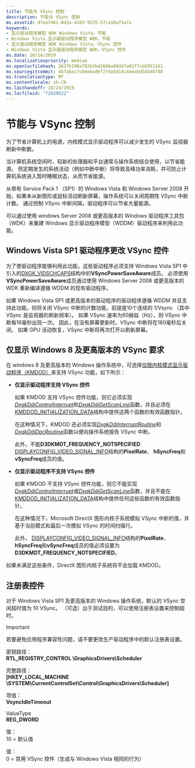 ```yaml
---
title: 节能与 VSync 控制
description: 节能与 VSync 控制
ms.assetid: d7ee7461-0d2a-4103-9225-57ca10a75a7a
keywords:
- 显示驱动程序模型 WDK Windows Vista，节能
- Windows Vista 显示器驱动程序模型 WDK，节能
- 显示驱动程序模型 WDK Windows Vista，VSync 控件
- Windows Vista 显示器驱动程序模型 WDK，VSync 控件
ms.date: 10/14/2019
ms.localizationpriority: medium
ms.openlocfilehash: 262fb190a782b5b42606a00d47a02f7cb6951161
ms.sourcegitcommit: 4b7a6ac7c68e6ad6f27da5d1dc4deabd5d34b748
ms.translationtype: MT
ms.contentlocale: zh-CN
ms.lasthandoff: 10/24/2019
ms.locfileid: "72829522"
---
```

# <a name="saving-energy-with-vsync-control"></a>节能与 VSync 控制

为了节省计算机上的电源，内核模式显示驱动程序可以减少发生的 VSync 监视器刷新中断数。

当计算机系统空闲时，较新的处理器和平台通常与操作系统结合使用，以节省能源。 但定期发生的系统活动（例如中断中断）将导致高峰功率消耗，并可防止计算机系统进入暂时睡眠状态，从而节省能源。

从带有 Service Pack 1 （SP1）的 Windows Vista 和 Windows Server 2008 开始，如果未从新图形或鼠标活动刷新屏幕，操作系统可以关闭周期性 VSync 中断计数。 通过控制 VSync 中断间隔，驱动程序可以节省大量能源。

可以通过使用 windows Server 2008 或更高版本的 Windows 驱动程序工具包（WDK）来重建 Windows 显示驱动程序模型（WDDM）驱动程序来利用此功能。

## <a name="windowsvista-with-sp1-driver-changes-for-vsync-control"></a>Windows Vista SP1 驱动程序更改 VSync 控件

为了使驱动程序能够利用此功能，这些驱动程序必须支持 Windows Vista SP1 中引入的[DXGK_VIDSCHCAPS](https://docs.microsoft.com/windows-hardware/drivers/ddi/d3dkmddi/ns-d3dkmddi-_dxgk_vidschcaps)结构中的**VSyncPowerSaveAware**成员。 必须使用**VSyncPowerSaveAware**成员通过使用 Windows Server 2008 或更高版本的 WDK 重新编译遵循 WDDM 的现有驱动程序。

如果 Windows Vista SP1 或更高版本的驱动程序的驱动程序遵循 WDDM 并且支持此功能，则将关闭 VSync 中断的计数功能，前提是10个连续的 1/Vsync （其中 VSync 是监视器的刷新频率）。 如果 VSync 速率为60赫兹（Hz），则 VSync 中断每16毫秒出现一次。 因此，在没有屏幕更新时，VSync 中断将在160毫秒后关闭。 如果 GPU 活动恢复，VSync 中断将再次打开以刷新屏幕。

## <a name="display-only-vsync-requirements-for-windows-8-and-later-versions"></a>仅显示 Windows 8 及更高版本的 VSync 要求

在 windows 8 及更高版本的 Windows 操作系统中，可选择[仅限内核模式显示驱动程序（KMDOD）](https://docs.microsoft.com/windows-hardware/drivers/ddi/index)来支持 VSync 功能，如下所示：

- **仅显示驱动程序支持 VSync 控件**

  如果 KMDOD 支持 VSync 控件功能，则它必须实现[*DxgkDdiControlInterrupt*](https://docs.microsoft.com/windows-hardware/drivers/ddi/d3dkmddi/nc-d3dkmddi-dxgkddi_controlinterrupt)和[*DxgkDdiGetScanLine*](https://docs.microsoft.com/windows-hardware/drivers/ddi/d3dkmddi/nc-d3dkmddi-dxgkddi_getscanline)函数，并且必须在[KMDDOD_INITIALIZATION_DATA](https://docs.microsoft.com/windows-hardware/drivers/ddi/dispmprt/ns-dispmprt-_kmddod_initialization_data)结构中提供这两个函数的有效函数指针。

  在这种情况下，KMDOD 还必须实现[*DxgkDdiInterruptRoutine*](https://docs.microsoft.com/windows-hardware/drivers/ddi/dispmprt/nc-dispmprt-dxgkddi_interrupt_routine)和[*DxgkDdiDpcRoutine*](https://docs.microsoft.com/windows-hardware/drivers/ddi/dispmprt/nc-dispmprt-dxgkddi_dpc_routine)函数以便向操作系统报告 VSync 中断。

  此外，不能**D3DKMDT_FREQUENCY_NOTSPECIFIED** [DISPLAYCONFIG_VIDEO_SIGNAL_INFO](https://docs.microsoft.com/windows/desktop/api/wingdi/ns-wingdi-displayconfig_video_signal_info)结构的**PixelRate**、 **hSyncFreq**和**vSyncFreq**成员的值。

- **仅显示驱动程序不支持 VSync 控件**

  如果 KMDOD 不支持 VSync 控件功能，则它不能实现[*DxgkDdiControlInterrupt*](https://docs.microsoft.com/windows-hardware/drivers/ddi/d3dkmddi/nc-d3dkmddi-dxgkddi_controlinterrupt)或[*DxgkDdiGetScanLine*](https://docs.microsoft.com/windows-hardware/drivers/ddi/d3dkmddi/nc-d3dkmddi-dxgkddi_getscanline)函数，并且不能在[KMDDOD_INITIALIZATION_DATA](https://docs.microsoft.com/windows-hardware/drivers/ddi/dispmprt/ns-dispmprt-_kmddod_initialization_data)结构中提供任何这些函数的有效函数指针。

  在这种情况下，Microsoft DirectX 图形内核子系统模拟 VSync 中断的值，并基于当前模式和最后一次模拟 VSync 的时间扫描行。

  此外， [DISPLAYCONFIG_VIDEO_SIGNAL_INFO](https://docs.microsoft.com/windows/desktop/api/wingdi/ns-wingdi-displayconfig_video_signal_info)结构的**PixelRate**、 **hSyncFreq**和**vSyncFreq**成员的值必须设置为**D3DKMDT_FREQUENCY_NOTSPECIFIED**。

如果未满足这些条件，DirectX 图形内核子系统将不会加载 KMDOD。

## <a name="registry-control"></a>注册表控件

对于 Windows Vista SP1 及更高版本的 Windows 操作系统，默认的 VSync 空闲超时值为 10 VSync。 （可选）出于测试目的，可以使用注册表设置来控制超时。

> [!IMPORTANT]
> 若要避免应用程序兼容性问题，请不要更改生产驱动程序中的默认注册表设置。

密钥路径：  
**RTL_REGISTRY_CONTROL \GraphicsDrivers\Scheduler**

完整路径：  
**[HKEY_LOCAL_MACHINE \SYSTEM\CurrentControlSet\Control\GraphicsDrivers\Scheduler]**

项值：  
**VsyncIdleTimeout**

ValueType  
**REG_DWORD**

值：  
10 = 默认值

值：  
0 = 禁用 VSync 控件（生成与 Windows Vista 相同的行为）
